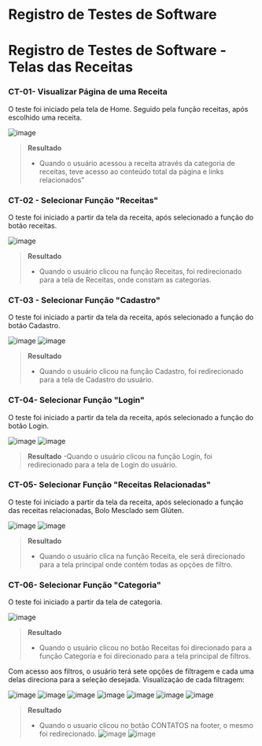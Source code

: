 # Registro de Testes de Software

# Registro de Testes de Software - Telas das Receitas
### CT-01- Visualizar Página de uma Receita

O teste foi iniciado pela tela de Home. Seguido pela função receitas, após escolhido uma receita.

![image](https://github.com/ICEI-PUC-Minas-PMV-ADS/pmv-ads-2023-1-e1-proj-web-t15-e1-proj-web-t15-time2-crearest/assets/125780065/c3cfaf18-f4fa-4a80-ba1a-572ac6292204)

>**Resultado**
> - Quando o usuário acessou a receita através da categoria de receitas, teve acesso ao conteúdo total da página e links relacionados"

###  CT-02 - Selecionar Função "Receitas"

O teste foi iniciado a partir da tela da receita, após selecionado a função do botão receitas.

![image](https://github.com/ICEI-PUC-Minas-PMV-ADS/pmv-ads-2023-1-e1-proj-web-t15-e1-proj-web-t15-time2-crearest/assets/125780065/d07184e5-e7c3-45d1-b839-8063d9960ae1)

>**Resultado**
> - Quando o usuário clicou na função Receitas, foi redirecionado para a tela de Receitas, onde constam as categorias.

###  CT-03 - Selecionar Função "Cadastro"

O teste foi iniciado a partir da tela da receita, após selecionado a função do botão Cadastro.

![image](https://github.com/ICEI-PUC-Minas-PMV-ADS/pmv-ads-2023-1-e1-proj-web-t15-e1-proj-web-t15-time2-crearest/assets/125780065/59f987ad-96a5-432d-b389-1c6182f0c1b6)
![image](https://github.com/ICEI-PUC-Minas-PMV-ADS/pmv-ads-2023-1-e1-proj-web-t15-e1-proj-web-t15-time2-crearest/assets/125780065/0c337b5c-62c5-4852-8808-6e9c91b03dbb)

>**Resultado**
> - Quando o usuário clicou na função Cadastro, foi redirecionado para a tela de Cadastro do usuário.

###  CT-04- Selecionar Função "Login"

O teste foi iniciado a partir da tela da receita, após selecionado a função do botão Login.

![image](https://github.com/ICEI-PUC-Minas-PMV-ADS/pmv-ads-2023-1-e1-proj-web-t15-e1-proj-web-t15-time2-crearest/assets/125780065/b7dece60-6217-4fe5-8d3c-01661e5518be)
![image](https://github.com/ICEI-PUC-Minas-PMV-ADS/pmv-ads-2023-1-e1-proj-web-t15-e1-proj-web-t15-time2-crearest/assets/125780065/8285cc0f-b0c1-44ef-bdf3-0a164190e743)

>**Resultado**
> -Quando o usuário clicou na função Login, foi redirecionado para a tela de Login do usuário.

###   CT-05- Selecionar Função "Receitas Relacionadas"

O teste foi iniciado a partir da tela da receita, após selecionado a função das receitas relacionadas, Bolo Mesclado sem Glúten.

![image](https://github.com/ICEI-PUC-Minas-PMV-ADS/pmv-ads-2023-1-e1-proj-web-t15-e1-proj-web-t15-time2-crearest/assets/125780065/dbda5a0b-2dea-4408-a01c-ec1892a1993a)
![image](https://github.com/ICEI-PUC-Minas-PMV-ADS/pmv-ads-2023-1-e1-proj-web-t15-e1-proj-web-t15-time2-crearest/assets/125780065/adc81153-a65b-4d47-8df5-a0cb6f7adf62)


>**Resultado**
> - Quando o usuário clica na função Receita, ele será direcionado para a tela principal onde contém todas as opções de filtro. 

###   CT-06- Selecionar Função "Categoria"

O teste foi iniciado a partir da tela de categoria.

![image](https://github.com/ICEI-PUC-Minas-PMV-ADS/pmv-ads-2023-1-e1-proj-web-t15-e1-proj-web-t15-time2-crearest/blob/main/docs/img/Categoria%20-%20celiacos.png)

>**Resultado**
> - Quando o usuário clicou no botão Receitas foi direcionado para a função Categoria e foi direcionado para a tela principal de filtros. 

Com acesso aos filtros, o usuário terá sete opções de filtragem e cada uma delas direciona para a seleção desejada. 
Visualizaçáo de cada filtragem: 

![image](https://github.com/ICEI-PUC-Minas-PMV-ADS/pmv-ads-2023-1-e1-proj-web-t15-e1-proj-web-t15-time2-crearest/blob/main/docs/img/Categoria%20-%20celiacos.png)
![image](https://github.com/ICEI-PUC-Minas-PMV-ADS/pmv-ads-2023-1-e1-proj-web-t15-e1-proj-web-t15-time2-crearest/blob/main/docs/img/Categoria%20-%20lactose.png)
![image](https://github.com/ICEI-PUC-Minas-PMV-ADS/pmv-ads-2023-1-e1-proj-web-t15-e1-proj-web-t15-time2-crearest/blob/main/docs/img/Categoria%20-%20vegano.png)
![image](https://github.com/ICEI-PUC-Minas-PMV-ADS/pmv-ads-2023-1-e1-proj-web-t15-e1-proj-web-t15-time2-crearest/blob/main/docs/img/Categoria%20-%20doenca.png)
![image](https://github.com/ICEI-PUC-Minas-PMV-ADS/pmv-ads-2023-1-e1-proj-web-t15-e1-proj-web-t15-time2-crearest/blob/main/docs/img/Categoria%20-%20diabetes.png)
![image](https://github.com/ICEI-PUC-Minas-PMV-ADS/pmv-ads-2023-1-e1-proj-web-t15-e1-proj-web-t15-time2-crearest/blob/main/docs/img/Categoria%20-%20dispidemia.png)
![image](https://github.com/ICEI-PUC-Minas-PMV-ADS/pmv-ads-2023-1-e1-proj-web-t15-e1-proj-web-t15-time2-crearest/blob/main/docs/img/Categoria%20-%20gastrite.png)

>**Resultado**
> - Quando o usuario clicou no botão CONTATOS na footer, o mesmo foi redirecionado.
![image](https://github.com/ICEI-PUC-Minas-PMV-ADS/pmv-ads-2023-1-e1-proj-web-t15-e1-proj-web-t15-time2-crearest/blob/main/docs/img/parte1.png)
![image](https://github.com/ICEI-PUC-Minas-PMV-ADS/pmv-ads-2023-1-e1-proj-web-t15-e1-proj-web-t15-time2-crearest/blob/main/docs/img/parte2.png)
